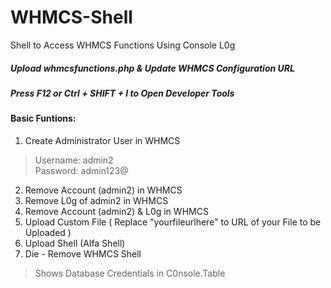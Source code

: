 # WHMCS-Shell
Shell to Access WHMCS Functions Using Console L0g
##### Upload whmcsfunctions.php & Update WHMCS Configuration URL
##### Press F12 or Ctrl + SHIFT + I to Open Developer Tools

#### Basic Funtions:
1. Create Administrator User in WHMCS
> Username: admin2  
>Password: admin123@
2. Remove Account (admin2) in WHMCS
3. Remove L0g of admin2 in WHMCS
4. Remove Account (admin2) & L0g in WHMCS
5. Upload Custom File ( Replace "yourfileurlhere" to URL of your File to be Uploaded )
6. Upload Shell (Alfa Shell)
7. Die - Remove WHMCS Shell
>Shows Database Credentials in C0nsole.Table

